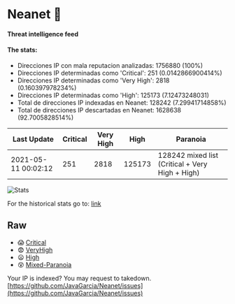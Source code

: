 # Neanet :hocho:
#### Threat intelligence feed
#### The stats:

- Direcciones IP con mala reputacion analizadas: 1756880 (100%)
- Direcciones IP determinadas como 'Critical':  251 (0.0142866900414%)
- Direcciones IP determinadas como 'Very High':  2818 (0.160397978234%)
- Direcciones IP determinadas como 'High':  125173 (7.12473248031)
- Total de direcciones IP indexadas en Neanet:  128242 (7.29941714858%)
- Total de direcciones IP descartadas en Neanet:  1628638 (92.7005828514%)

| Last Update | Critical | Very High | High | Paranoia |
| --- | --- | --- | --- | --- |
| 2021-05-11 00:02:12 | 251 | 2818 | 125173 | 128242 mixed list (Critical + Very High + High)|

![Stats](https://docs.google.com/spreadsheets/d/e/2PACX-1vSnaNMIXVabIpDJjufMlzH7poXnshF3mgd8Is1g9ytUEzVsP5my4Trn8f-xkoLLQ38xpL3HtmUexLo6/pubchart?oid=501124687&format=image)

For the historical stats go to: [link](/stats.csv)
## Raw
- :scream: [Critical](https://raw.githubusercontent.com/JavaGarcia/Neanet/master/blacklists/neanet_critical.txt)
- :fearful: [VeryHigh](https://raw.githubusercontent.com/JavaGarcia/Neanet/master/blacklists/neanet_veryHigh.txtt)
- :frowning: [High](https://raw.githubusercontent.com/JavaGarcia/Neanet/master/blacklists/neanet_high.txt)
- :dizzy_face: [Mixed-Paranoia](https://raw.githubusercontent.com/JavaGarcia/Neanet/master/blacklists/neanet_all.txt)


Your IP is indexed? You may request to takedown. [https://github.com/JavaGarcia/Neanet/issues](https://github.com/JavaGarcia/Neanet/issues)




































































































































































































































































































































































































































































































































































































































































































































































































































































































































































































































































































































































































































































































































































































































































































































































































































































































































































































































































































































































































































































































































































































































































































































































































































































































































































































































































































































































































































































































































































































































































































































































































































































































































































































































































































































































































































































































































































































































































































































































































































































































































































































































































































































































































































































































































































































































































































































































































































































































































































































































































































































































































































































































































































































































































































































































































































































































































































































































































































































































































































































































































































































































































































































































































































































